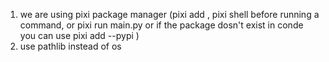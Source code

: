 1. we are using pixi package manager (pixi add <conda package> , pixi shell before running a command, or pixi run main.py or if the package dosn't exist in conde you can use pixi add --pypi <package name>)
2. use pathlib instead of os